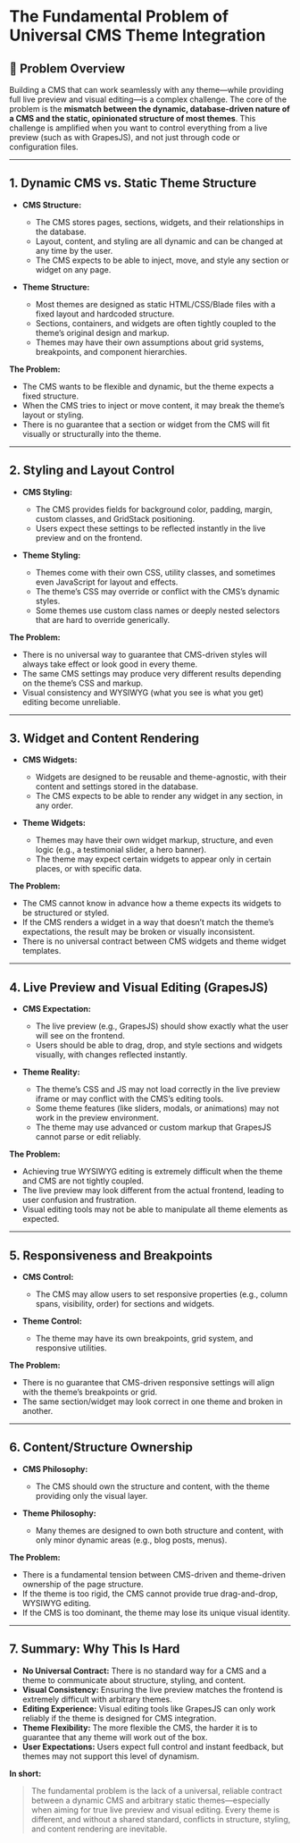 # The Fundamental Problem of Universal CMS Theme Integration

## 🎯 Problem Overview

Building a CMS that can work seamlessly with any theme—while providing full live preview and visual editing—is a complex challenge. The core of the problem is the **mismatch between the dynamic, database-driven nature of a CMS and the static, opinionated structure of most themes**. This challenge is amplified when you want to control everything from a live preview (such as with GrapesJS), and not just through code or configuration files.

---

## 1. **Dynamic CMS vs. Static Theme Structure**

- **CMS Structure:**
  - The CMS stores pages, sections, widgets, and their relationships in the database.
  - Layout, content, and styling are all dynamic and can be changed at any time by the user.
  - The CMS expects to be able to inject, move, and style any section or widget on any page.

- **Theme Structure:**
  - Most themes are designed as static HTML/CSS/Blade files with a fixed layout and hardcoded structure.
  - Sections, containers, and widgets are often tightly coupled to the theme’s original design and markup.
  - Themes may have their own assumptions about grid systems, breakpoints, and component hierarchies.

**The Problem:**
- The CMS wants to be flexible and dynamic, but the theme expects a fixed structure.
- When the CMS tries to inject or move content, it may break the theme’s layout or styling.
- There is no guarantee that a section or widget from the CMS will fit visually or structurally into the theme.

---

## 2. **Styling and Layout Control**

- **CMS Styling:**
  - The CMS provides fields for background color, padding, margin, custom classes, and GridStack positioning.
  - Users expect these settings to be reflected instantly in the live preview and on the frontend.

- **Theme Styling:**
  - Themes come with their own CSS, utility classes, and sometimes even JavaScript for layout and effects.
  - The theme’s CSS may override or conflict with the CMS’s dynamic styles.
  - Some themes use custom class names or deeply nested selectors that are hard to override generically.

**The Problem:**
- There is no universal way to guarantee that CMS-driven styles will always take effect or look good in every theme.
- The same CMS settings may produce very different results depending on the theme’s CSS and markup.
- Visual consistency and WYSIWYG (what you see is what you get) editing become unreliable.

---

## 3. **Widget and Content Rendering**

- **CMS Widgets:**
  - Widgets are designed to be reusable and theme-agnostic, with their content and settings stored in the database.
  - The CMS expects to be able to render any widget in any section, in any order.

- **Theme Widgets:**
  - Themes may have their own widget markup, structure, and even logic (e.g., a testimonial slider, a hero banner).
  - The theme may expect certain widgets to appear only in certain places, or with specific data.

**The Problem:**
- The CMS cannot know in advance how a theme expects its widgets to be structured or styled.
- If the CMS renders a widget in a way that doesn’t match the theme’s expectations, the result may be broken or visually inconsistent.
- There is no universal contract between CMS widgets and theme widget templates.

---

## 4. **Live Preview and Visual Editing (GrapesJS)**

- **CMS Expectation:**
  - The live preview (e.g., GrapesJS) should show exactly what the user will see on the frontend.
  - Users should be able to drag, drop, and style sections and widgets visually, with changes reflected instantly.

- **Theme Reality:**
  - The theme’s CSS and JS may not load correctly in the live preview iframe or may conflict with the CMS’s editing tools.
  - Some theme features (like sliders, modals, or animations) may not work in the preview environment.
  - The theme may use advanced or custom markup that GrapesJS cannot parse or edit reliably.

**The Problem:**
- Achieving true WYSIWYG editing is extremely difficult when the theme and CMS are not tightly coupled.
- The live preview may look different from the actual frontend, leading to user confusion and frustration.
- Visual editing tools may not be able to manipulate all theme elements as expected.

---

## 5. **Responsiveness and Breakpoints**

- **CMS Control:**
  - The CMS may allow users to set responsive properties (e.g., column spans, visibility, order) for sections and widgets.

- **Theme Control:**
  - The theme may have its own breakpoints, grid system, and responsive utilities.

**The Problem:**
- There is no guarantee that CMS-driven responsive settings will align with the theme’s breakpoints or grid.
- The same section/widget may look correct in one theme and broken in another.

---

## 6. **Content/Structure Ownership**

- **CMS Philosophy:**
  - The CMS should own the structure and content, with the theme providing only the visual layer.

- **Theme Philosophy:**
  - Many themes are designed to own both structure and content, with only minor dynamic areas (e.g., blog posts, menus).

**The Problem:**
- There is a fundamental tension between CMS-driven and theme-driven ownership of the page structure.
- If the theme is too rigid, the CMS cannot provide true drag-and-drop, WYSIWYG editing.
- If the CMS is too dominant, the theme may lose its unique visual identity.

---

## 7. **Summary: Why This Is Hard**

- **No Universal Contract:** There is no standard way for a CMS and a theme to communicate about structure, styling, and content.
- **Visual Consistency:** Ensuring the live preview matches the frontend is extremely difficult with arbitrary themes.
- **Editing Experience:** Visual editing tools like GrapesJS can only work reliably if the theme is designed for CMS integration.
- **Theme Flexibility:** The more flexible the CMS, the harder it is to guarantee that any theme will work out of the box.
- **User Expectations:** Users expect full control and instant feedback, but themes may not support this level of dynamism.

**In short:**
> The fundamental problem is the lack of a universal, reliable contract between a dynamic CMS and arbitrary static themes—especially when aiming for true live preview and visual editing. Every theme is different, and without a shared standard, conflicts in structure, styling, and content rendering are inevitable.

